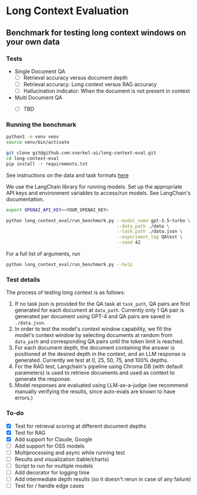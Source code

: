 # Long Context Evaluation

## Benchmark for testing long context windows on your own data

### Tests

- Single Document QA
    - [ ] Retrieval accuracy versus document depth
    - [ ] Retrieval accuracy: Long context versus RAG accuracy
    - [ ] Hallucination indicator: When the document is not present in context
- Multi Document QA
    - [ ] TBD


### Running the benchmark

```zsh
python3 -m venv venv
source venv/bin/activate
```

```zsh
git clone git@github.com:snorkel-ai/long-context-eval.git
cd long-context-eval
pip install -r requirements.txt
```

See instructions on the data and task formats [here](./Data.md)


We use the LangChain library for running models. Set up the appropriate API keys and environment variables to access/run models. See LangChain's documentation.

```zsh
export OPENAI_API_KEY=<YOUR_OPENAI_KEY>
```

```zsh
python long_context_eval/run_benchmark.py --model_name gpt-3.5-turbo \
                                          --data_path ./data \
                                          --task_path ./data.json \
                                          --experiment_tag QAtest \
                                          --seed 42

```

For a full list of arguments, run
```zsh
python long_context_eval/run_benchmark.py --help
```


### Test details

The process of testing long context is as follows:

1. If no task json is provided for the QA task at `task_path`, QA pairs are first generated for each document at `data_path`. Currently only 1 QA pair is generated per document using GPT-4 and QA pairs are saved in `./data.json`.
2. In order to test the model's context window capability, we fill the model's context window by selecting documents at random from `data_path` and corresponding QA pairs until the token limit is reached.
3. For each document depth, the document containing the answer is positioned at the desired depth in the context, and an LLM response is generated. Currently we test at 0, 25, 50, 75, and 100% depths.
4. For the RAG test, Langchain's pipeline using Chroma DB (with default parameters) is used to retrieve documents and used as context to generate the response.
5. Model responses are evaluated using LLM-as-a-judge (we recommend manually verifying the results, since auto-evals are known to have errors.)


### To-do
- [X] Test for retrieval scoring at different document depths
- [X] Test for RAG
- [X] Add support for Claude, Google
- [ ] Add support for OSS models
- [ ] Multiprocessing and async while running test
- [ ] Results and visualization (table/charts)
- [ ] Script to run for multiple models
- [ ] Add decorator for logging time
- [ ] Add intermediate depth results (so it doesn't rerun in case of any failure)
- [ ] Test for / handle edge cases
